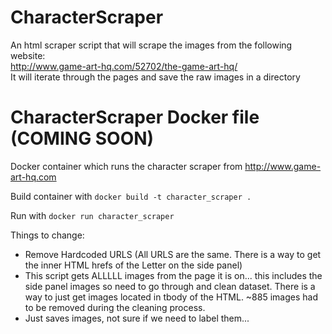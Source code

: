 # CharacterScraper
An html scraper script that will scrape the images from the following website: <br/>
http://www.game-art-hq.com/52702/the-game-art-hq/ <br/>
It will iterate through the pages and save the raw images in a directory


# CharacterScraper Docker file (COMING SOON)
Docker container which runs the character scraper from http://www.game-art-hq.com <br/>

Build container with `docker build -t character_scraper .`  <br/>

Run with `docker run character_scraper` <br/>

Things to change:<br/>
- Remove Hardcoded URLS (All URLS are the same. There is a way to get the inner HTML hrefs of the Letter on the side panel) <br/>
- This script gets ALLLLL images from the page it is on... this includes the side panel images so need to go through and clean dataset. There is a way to just get images located in tbody of the HTML. ~885 images had to be removed during the cleaning process.
- Just saves images, not sure if we need to label them...
